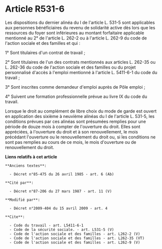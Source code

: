 # Article R531-6

Les dispositions du dernier alinéa du I de l'article L. 531-5 sont applicables aux personnes bénéficiaires du revenu de
solidarité active dès lors que les ressources du foyer sont inférieures au montant forfaitaire applicable mentionné au 2° de
l'article L. 262-2 ou à l'article L. 262-9 du code de l'action sociale et des familles et qui : 

1° Sont titulaires d'un contrat de travail ; 

2° Sont titulaires de l'un des contrats mentionnés aux articles L. 262-35 ou L. 262-36 du code de l'action sociale et des
familles ou du projet personnalisé d'accès à l'emploi mentionné à l'article L. 5411-6-1 du code du travail ; 

3° Sont inscrites comme demandeur d'emploi auprès de Pôle emploi ; 

4° Suivent une formation professionnelle prévue au livre IX du code du travail. 

Lorsque le droit au complément de libre choix du mode de garde est ouvert en application des sixième à neuvième alinéas du I
de l'article L. 531-5, les conditions prévues par ces alinéas sont présumées remplies pour une période de douze mois à
compter de l'ouverture du droit. Elles sont appréciées, à l'ouverture du droit et à son renouvellement, le mois précédant
l'ouverture ou le renouvellement du droit ou, si les conditions ne sont pas remplies au cours de ce mois, le mois d'ouverture
ou de renouvellement du droit.

**Liens relatifs à cet article**

	**Anciens textes**:

	  - Décret n°85-475 du 26 avril 1985 - art. 6 (Ab)

	**Cité par**:

	  - Décret n°87-206 du 27 mars 1987 - art. 11 (V)

	**Modifié par**:

	  - Décret n°2009-404 du 15 avril 2009 - art. 4

	**Cite**:

	  - Code du travail - art. L5411-6-1
	  - Code de la sécurité sociale. - art. L531-5 (V)
	  - Code de l'action sociale et des familles - art. L262-2 (V)
	  - Code de l'action sociale et des familles - art. L262-35 (VT)
	  - Code de l'action sociale et des familles - art. L262-9 (V)
